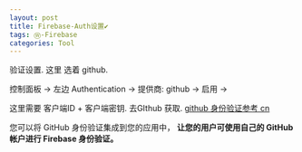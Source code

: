 ```yaml
---
layout: post
title: Firebase-Auth设置✔︎
tags: Ⓦ-Firebase
categories: Tool
---
```


验证设置. 这里 选着 github.

控制面板 → 左边 Authentication → 提供商: github → 启用 → 

这里需要 客户端ID + 客户端密钥. 去GIthub 获取.
[github 身份验证参考 cn][1]


您可以将 GitHub 身份验证集成到您的应用中，
**让您的用户可使用自己的 GitHub 帐户进行 Firebase 身份验证。**

[1]:	https://firebase.google.com/docs/auth/web/github-auth